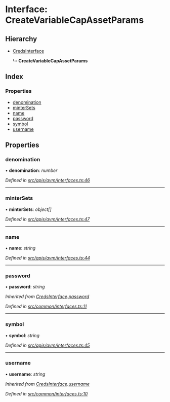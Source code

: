 # Interface: CreateVariableCapAssetParams

## Hierarchy

- [CredsInterface](common_interfaces.credsinterface)

  ↳ **CreateVariableCapAssetParams**

## Index

### Properties

- [denomination](avm_interfaces.createvariablecapassetparams#denomination)
- [minterSets](avm_interfaces.createvariablecapassetparams#mintersets)
- [name](avm_interfaces.createvariablecapassetparams#name)
- [password](avm_interfaces.createvariablecapassetparams#password)
- [symbol](avm_interfaces.createvariablecapassetparams#symbol)
- [username](avm_interfaces.createvariablecapassetparams#username)

## Properties

### denomination

• **denomination**: _number_

_Defined in [src/apis/avm/interfaces.ts:46](https://github.com/chain4travel/caminojs/blob/3883166/src/apis/avm/interfaces.ts#L46)_

---

### minterSets

• **minterSets**: _object[]_

_Defined in [src/apis/avm/interfaces.ts:47](https://github.com/chain4travel/caminojs/blob/3883166/src/apis/avm/interfaces.ts#L47)_

---

### name

• **name**: _string_

_Defined in [src/apis/avm/interfaces.ts:44](https://github.com/chain4travel/caminojs/blob/3883166/src/apis/avm/interfaces.ts#L44)_

---

### password

• **password**: _string_

_Inherited from [CredsInterface](common_interfaces.credsinterface).[password](common_interfaces.credsinterface#password)_

_Defined in [src/common/interfaces.ts:11](https://github.com/chain4travel/caminojs/blob/3883166/src/common/interfaces.ts#L11)_

---

### symbol

• **symbol**: _string_

_Defined in [src/apis/avm/interfaces.ts:45](https://github.com/chain4travel/caminojs/blob/3883166/src/apis/avm/interfaces.ts#L45)_

---

### username

• **username**: _string_

_Inherited from [CredsInterface](common_interfaces.credsinterface).[username](common_interfaces.credsinterface#username)_

_Defined in [src/common/interfaces.ts:10](https://github.com/chain4travel/caminojs/blob/3883166/src/common/interfaces.ts#L10)_
